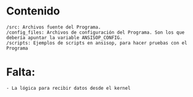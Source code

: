 **Contenido**
=============
	/src: Archivos fuente del Programa.
	/config_files: Archivos de configuración del Programa. Son los que debería apuntar la variable ANSISOP_CONFIG.
	/scripts: Ejemplos de scripts en ansisop, para hacer pruebas con el Programa

**Falta**:
==========
	- La lógica para recibir datos desde el kernel